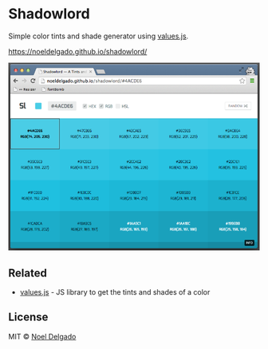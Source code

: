 # Shadowlord

Simple color tints and shade generator using [values.js](https://github.com/noeldelgado/values.js).

https://noeldelgado.github.io/shadowlord/

![sample](assets/img/screen-shot.png)

## Related
- [values.js](https://github.com/noeldelgado/values.js) - JS library to get the tints and shades of a color

## License
MIT © [Noel Delgado](https://pixelia.me/)
